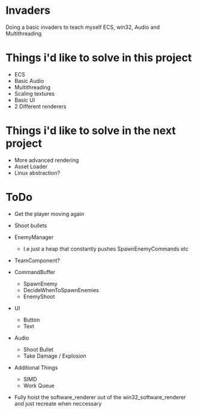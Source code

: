 # Invaders
Doing a basic invaders to teach myself ECS, win32, Audio and Multithreading

# Things i'd like to solve in this project
* ECS
* Basic Audio
* Multithreading
* Scaling textures
* Basic UI
* 2 Different renderers


# Things i'd like to solve in the next project
* More advanced rendering
* Asset Loader
* Linux abstraction?


# ToDo
* Get the player moving again
* Shoot bullets
* EnemyManager
    * I.e just a heap that constantly pushes SpawnEnemyCommands etc
* TeamComponent?

* CommandBuffer
    * SpawnEnemy
    * DecideWhenToSpawnEnemies
    * EnemyShoot

* UI 
    * Button
    * Text 

* Audio
    * Shoot Bullet
    * Take Damage / Explosion

* Additional Things 
    * SIMD 
    * Work Queue

* Fully hoist the software_renderer out of the win32_software_renderer and just recreate when neccessary
